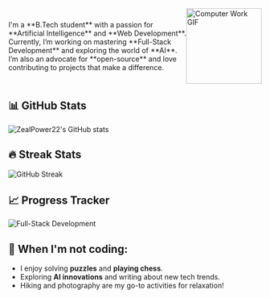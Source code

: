 <div style="display: flex; justify-content: space-between; align-items: center;">
  <div style="flex: 1; text-align: left;">
 I'm a **B.Tech student** with a passion for **Artificial Intelligence** and **Web Development**. Currently, I’m working on
         mastering **Full-Stack Development** and exploring the world of **AI**. I’m also an advocate for **open-source** and love 
         contributing to projects that make a difference.
  </div>
  <div>
    <img src="https://media.tenor.com/w3APLkMuTX0AAAAM/computer-work.gif" alt="Computer Work GIF" width="150"/>
  </div>
</div>


## 📊 GitHub Stats

![ZealPower22's GitHub stats](https://github-readme-stats.vercel.app/api?username=ZealPower22&show_icons=true&count_private=true&theme=radical)        



## 🔥 Streak Stats

![GitHub Streak](https://github-readme-streak-stats.herokuapp.com/?user=ZealPower22&theme=radical)


## 📈 Progress Tracker

![Full-Stack Development](https://img.shields.io/badge/Full--Stack%20Development-60%25-orange)


## 🌟 When I'm not coding:
- I enjoy solving **puzzles** and **playing chess**.
- Exploring **AI innovations** and writing about new tech trends.
- Hiking and photography are my go-to activities for relaxation!
